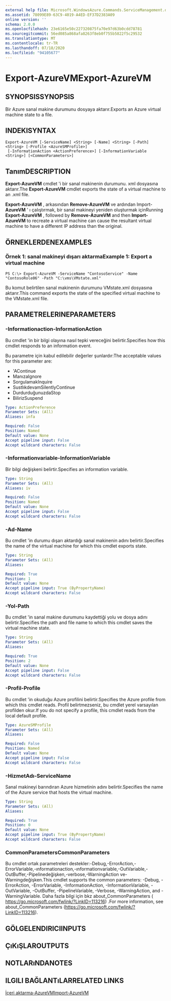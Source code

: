 ```yaml
---
external help file: Microsoft.WindowsAzure.Commands.ServiceManagement.dll-Help.xml
ms.assetid: 78099E89-63C9-4019-A4ED-EF37D2383A09
online version: ''
schema: 2.0.0
ms.openlocfilehash: 23e6165e50c227320875fa70e97d63b0cdd78781
ms.sourcegitcommit: 56ed085a868afa8263f8eb0f755b5822f5c29532
ms.translationtype: MT
ms.contentlocale: tr-TR
ms.lasthandoff: 07/18/2020
ms.locfileid: "94105677"
---
```

# <span data-ttu-id="697f0-101">Export-AzureVM</span><span class="sxs-lookup"><span data-stu-id="697f0-101">Export-AzureVM</span></span>

## <span data-ttu-id="697f0-102">SYNOPSIS</span><span class="sxs-lookup"><span data-stu-id="697f0-102">SYNOPSIS</span></span>
<span data-ttu-id="697f0-103">Bir Azure sanal makine durumunu dosyaya aktarır.</span><span class="sxs-lookup"><span data-stu-id="697f0-103">Exports an Azure virtual machine state to a file.</span></span>

## <span data-ttu-id="697f0-104">INDEKI</span><span class="sxs-lookup"><span data-stu-id="697f0-104">SYNTAX</span></span>

```
Export-AzureVM [-ServiceName] <String> [-Name] <String> [-Path] <String> [-Profile <AzureSMProfile>]
 [-InformationAction <ActionPreference>] [-InformationVariable <String>] [<CommonParameters>]
```

## <span data-ttu-id="697f0-105">Tanım</span><span class="sxs-lookup"><span data-stu-id="697f0-105">DESCRIPTION</span></span>
<span data-ttu-id="697f0-106">**Export-AzureVM** cmdlet 'i bir sanal makinenin durumunu. xml dosyasına aktarır.</span><span class="sxs-lookup"><span data-stu-id="697f0-106">The **Export-AzureVM** cmdlet exports the state of a virtual machine to an .xml file.</span></span>

<span data-ttu-id="697f0-107">**Export-AzureVM** , arkasından **Remove-AzureVM** ve ardından Import- **AzureVM** ' ı çalıştırmak, bir sanal makineyi yeniden oluşturmak için</span><span class="sxs-lookup"><span data-stu-id="697f0-107">Running **Export-AzureVM** , followed by **Remove-AzureVM** and then **Import-AzureVM** to recreate a virtual machine can cause the resultant virtual machine to have a different IP address than the original.</span></span>

## <span data-ttu-id="697f0-108">ÖRNEKLERDEN</span><span class="sxs-lookup"><span data-stu-id="697f0-108">EXAMPLES</span></span>

### <span data-ttu-id="697f0-109">Örnek 1: sanal makineyi dışarı aktarma</span><span class="sxs-lookup"><span data-stu-id="697f0-109">Example 1: Export a virtual machine</span></span>
```
PS C:\> Export-AzureVM -ServiceName "ContosoService" -Name "ContosoRole06" -Path "C:\vms\VMstate.xml"
```

<span data-ttu-id="697f0-110">Bu komut belirtilen sanal makinenin durumunu VMstate.xml dosyasına aktarır.</span><span class="sxs-lookup"><span data-stu-id="697f0-110">This command exports the state of the specified virtual machine to the VMstate.xml file.</span></span>

## <span data-ttu-id="697f0-111">PARAMETRELERINE</span><span class="sxs-lookup"><span data-stu-id="697f0-111">PARAMETERS</span></span>

### <span data-ttu-id="697f0-112">-Informationaction</span><span class="sxs-lookup"><span data-stu-id="697f0-112">-InformationAction</span></span>
<span data-ttu-id="697f0-113">Bu cmdlet 'in bir bilgi olayına nasıl tepki vereceğini belirtir.</span><span class="sxs-lookup"><span data-stu-id="697f0-113">Specifies how this cmdlet responds to an information event.</span></span>

<span data-ttu-id="697f0-114">Bu parametre için kabul edilebilir değerler şunlardır:</span><span class="sxs-lookup"><span data-stu-id="697f0-114">The acceptable values for this parameter are:</span></span>

- <span data-ttu-id="697f0-115">'A</span><span class="sxs-lookup"><span data-stu-id="697f0-115">Continue</span></span>
- <span data-ttu-id="697f0-116">Manıza</span><span class="sxs-lookup"><span data-stu-id="697f0-116">Ignore</span></span>
- <span data-ttu-id="697f0-117">Sorgulamak</span><span class="sxs-lookup"><span data-stu-id="697f0-117">Inquire</span></span>
- <span data-ttu-id="697f0-118">Sustlıkdevam</span><span class="sxs-lookup"><span data-stu-id="697f0-118">SilentlyContinue</span></span>
- <span data-ttu-id="697f0-119">Durdurduğunuzda</span><span class="sxs-lookup"><span data-stu-id="697f0-119">Stop</span></span>
- <span data-ttu-id="697f0-120">Biliriz</span><span class="sxs-lookup"><span data-stu-id="697f0-120">Suspend</span></span>

```yaml
Type: ActionPreference
Parameter Sets: (All)
Aliases: infa

Required: False
Position: Named
Default value: None
Accept pipeline input: False
Accept wildcard characters: False
```

### <span data-ttu-id="697f0-121">-Informationvariable</span><span class="sxs-lookup"><span data-stu-id="697f0-121">-InformationVariable</span></span>
<span data-ttu-id="697f0-122">Bir bilgi değişkeni belirtir.</span><span class="sxs-lookup"><span data-stu-id="697f0-122">Specifies an information variable.</span></span>

```yaml
Type: String
Parameter Sets: (All)
Aliases: iv

Required: False
Position: Named
Default value: None
Accept pipeline input: False
Accept wildcard characters: False
```

### <span data-ttu-id="697f0-123">-Ad</span><span class="sxs-lookup"><span data-stu-id="697f0-123">-Name</span></span>
<span data-ttu-id="697f0-124">Bu cmdlet 'in durumu dışarı aktardığı sanal makinenin adını belirtir.</span><span class="sxs-lookup"><span data-stu-id="697f0-124">Specifies the name of the virtual machine for which this cmdlet exports state.</span></span>

```yaml
Type: String
Parameter Sets: (All)
Aliases: 

Required: True
Position: 1
Default value: None
Accept pipeline input: True (ByPropertyName)
Accept wildcard characters: False
```

### <span data-ttu-id="697f0-125">-Yol</span><span class="sxs-lookup"><span data-stu-id="697f0-125">-Path</span></span>
<span data-ttu-id="697f0-126">Bu cmdlet 'in sanal makine durumunu kaydettiği yolu ve dosya adını belirtir.</span><span class="sxs-lookup"><span data-stu-id="697f0-126">Specifies the path and file name to which this cmdlet saves the virtual machine state.</span></span>

```yaml
Type: String
Parameter Sets: (All)
Aliases: 

Required: True
Position: 2
Default value: None
Accept pipeline input: False
Accept wildcard characters: False
```

### <span data-ttu-id="697f0-127">-Profil</span><span class="sxs-lookup"><span data-stu-id="697f0-127">-Profile</span></span>
<span data-ttu-id="697f0-128">Bu cmdlet 'in okuduğu Azure profilini belirtir.</span><span class="sxs-lookup"><span data-stu-id="697f0-128">Specifies the Azure profile from which this cmdlet reads.</span></span>
<span data-ttu-id="697f0-129">Profil belirtmezseniz, bu cmdlet yerel varsayılan profilden okur.</span><span class="sxs-lookup"><span data-stu-id="697f0-129">If you do not specify a profile, this cmdlet reads from the local default profile.</span></span>

```yaml
Type: AzureSMProfile
Parameter Sets: (All)
Aliases: 

Required: False
Position: Named
Default value: None
Accept pipeline input: False
Accept wildcard characters: False
```

### <span data-ttu-id="697f0-130">-HizmetAdı</span><span class="sxs-lookup"><span data-stu-id="697f0-130">-ServiceName</span></span>
<span data-ttu-id="697f0-131">Sanal makineyi barındıran Azure hizmetinin adını belirtir.</span><span class="sxs-lookup"><span data-stu-id="697f0-131">Specifies the name of the Azure service that hosts the virtual machine.</span></span>

```yaml
Type: String
Parameter Sets: (All)
Aliases: 

Required: True
Position: 0
Default value: None
Accept pipeline input: True (ByPropertyName)
Accept wildcard characters: False
```

### <span data-ttu-id="697f0-132">CommonParameters</span><span class="sxs-lookup"><span data-stu-id="697f0-132">CommonParameters</span></span>
<span data-ttu-id="697f0-133">Bu cmdlet ortak parametreleri destekler:-Debug,-ErrorAction,-ErrorVariable,-ınformationaction,-ınformationvariable,-OutVariable,-OutBuffer,-Pipelinedeğişken,-verbose,-WarningAction ve-Warningdeğişken.</span><span class="sxs-lookup"><span data-stu-id="697f0-133">This cmdlet supports the common parameters: -Debug, -ErrorAction, -ErrorVariable, -InformationAction, -InformationVariable, -OutVariable, -OutBuffer, -PipelineVariable, -Verbose, -WarningAction, and -WarningVariable.</span></span> <span data-ttu-id="697f0-134">Daha fazla bilgi için bkz about_CommonParameters ( https://go.microsoft.com/fwlink/?LinkID=113216) .</span><span class="sxs-lookup"><span data-stu-id="697f0-134">For more information, see about_CommonParameters (https://go.microsoft.com/fwlink/?LinkID=113216).</span></span>

## <span data-ttu-id="697f0-135">GÖLGELENDIRICI</span><span class="sxs-lookup"><span data-stu-id="697f0-135">INPUTS</span></span>

## <span data-ttu-id="697f0-136">ÇıKıŞLAR</span><span class="sxs-lookup"><span data-stu-id="697f0-136">OUTPUTS</span></span>

## <span data-ttu-id="697f0-137">NOTLARıNDA</span><span class="sxs-lookup"><span data-stu-id="697f0-137">NOTES</span></span>

## <span data-ttu-id="697f0-138">ILGILI BAĞLANTıLAR</span><span class="sxs-lookup"><span data-stu-id="697f0-138">RELATED LINKS</span></span>

[<span data-ttu-id="697f0-139">İçeri aktarma-AzureVM</span><span class="sxs-lookup"><span data-stu-id="697f0-139">Import-AzureVM</span></span>](./Import-AzureVM.md)


